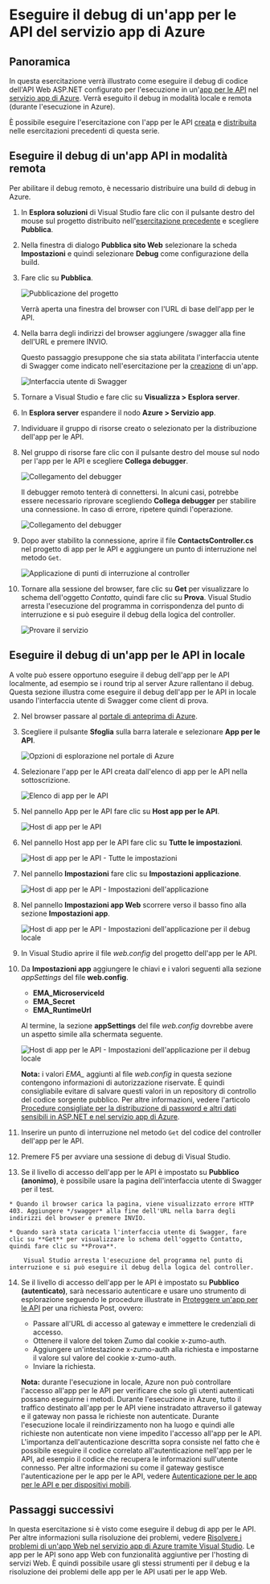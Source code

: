 <properties 
	pageTitle="Eseguire il debug di un'app per le API del servizio app di Azure" 
	description="Informazioni su come eseguire il debug di un'app per le API durante l'esecuzione nel servizio app di Azure usando Visual Studio." 
	services="app-service\api" 
	documentationCenter=".net" 
	authors="bradygaster" 
	manager="wpickett" 
	editor="jimbe"/>

<tags 
	ms.service="app-service-api" 
	ms.workload="web" 
	ms.tgt_pltfrm="dotnet" 
	ms.devlang="na" 
	ms.topic="article" 
	ms.date="08/14/2015" 
	ms.author="tdykstra"/>

# Eseguire il debug di un'app per le API del servizio app di Azure

## Panoramica

In questa esercitazione verrà illustrato come eseguire il debug di codice dell'API Web ASP.NET configurato per l'esecuzione in un'[app per le API](app-service-api-apps-why-best-platform.md) nel [servizio app di Azure](../app-service/app-service-value-prop-what-is.md). Verrà eseguito il debug in modalità locale e remota (durante l'esecuzione in Azure).

È possibile eseguire l'esercitazione con l'app per le API [creata](app-service-dotnet-create-api-app.md) e [distribuita](app-service-dotnet-deploy-api-app.md) nelle esercitazioni precedenti di questa serie.

## Eseguire il debug di un'app API in modalità remota 

Per abilitare il debug remoto, è necessario distribuire una build di debug in Azure.

1. In **Esplora soluzioni** di Visual Studio fare clic con il pulsante destro del mouse sul progetto distribuito nell'[esercitazione precedente](app-service-dotnet-deploy-api-app.md) e scegliere **Pubblica**.

2. Nella finestra di dialogo **Pubblica sito Web** selezionare la scheda **Impostazioni** e quindi selezionare **Debug** come configurazione della build.

4. Fare clic su **Pubblica**.

	![Pubblicazione del progetto](./media/app-service-api-dotnet-debug/rd-debug-publish.png)

	Verrà aperta una finestra del browser con l'URL di base dell'app per le API.

4. Nella barra degli indirizzi del browser aggiungere /swagger alla fine dell'URL e premere INVIO.

	Questo passaggio presuppone che sia stata abilitata l'interfaccia utente di Swagger come indicato nell'esercitazione per la [creazione](app-service-dotnet-create-api-app.md) di un'app.

	![Interfaccia utente di Swagger](./media/app-service-api-dotnet-debug/rd-swagger-ui.png)

5. Tornare a Visual Studio e fare clic su **Visualizza > Esplora server**.

6. In **Esplora server** espandere il nodo **Azure > Servizio app**.

7. Individuare il gruppo di risorse creato o selezionato per la distribuzione dell'app per le API.

8. Nel gruppo di risorse fare clic con il pulsante destro del mouse sul nodo per l'app per le API e scegliere **Collega debugger**.

	![Collegamento del debugger](./media/app-service-api-dotnet-debug/rd-attach-debugger.png)

	Il debugger remoto tenterà di connettersi. In alcuni casi, potrebbe essere necessario riprovare scegliendo **Collega debugger** per stabilire una connessione. In caso di errore, ripetere quindi l'operazione.

	![Collegamento del debugger](./media/app-service-api-dotnet-debug/rd-attaching.png)

9. Dopo aver stabilito la connessione, aprire il file **ContactsController.cs** nel progetto di app per le API e aggiungere un punto di interruzione nel metodo `Get`.

	![Applicazione di punti di interruzione al controller](./media/app-service-api-dotnet-debug/rd-breakpoints.png)

10. Tornare alla sessione del browser, fare clic su **Get** per visualizzare lo schema dell'oggetto *Contatto*, quindi fare clic su **Prova**. Visual Studio arresta l'esecuzione del programma in corrispondenza del punto di interruzione e si può eseguire il debug della logica del controller.

	![Provare il servizio](./media/app-service-api-dotnet-debug/rd-try-it-out.png)

## Eseguire il debug di un'app per le API in locale 

A volte può essere opportuno eseguire il debug dell'app per le API localmente, ad esempio se i round trip al server Azure rallentano il debug. Questa sezione illustra come eseguire il debug dell'app per le API in locale usando l'interfaccia utente di Swagger come client di prova.

2. Nel browser passare al [portale di anteprima di Azure](https://portal.azure.com). 

3. Scegliere il pulsante **Sfoglia** sulla barra laterale e selezionare **App per le API**.

	![Opzioni di esplorazione nel portale di Azure](./media/app-service-api-dotnet-debug/ld-browse.png)

4. Selezionare l'app per le API creata dall'elenco di app per le API nella sottoscrizione.

	![Elenco di app per le API](./media/app-service-api-dotnet-debug/ld-api-app-list.png)

5. Nel pannello App per le API fare clic su **Host app per le API**.

	![Host di app per le API](./media/app-service-api-dotnet-debug/ld-api-app-blade-api-app-host.png)

6. Nel pannello Host app per le API fare clic su **Tutte le impostazioni**.

	![Host di app per le API - Tutte le impostazioni](./media/app-service-api-dotnet-debug/ld-api-app-host-all-settings.png)

7. Nel pannello **Impostazioni** fare clic su **Impostazioni applicazione**.

	![Host di app per le API - Impostazioni dell'applicazione](./media/app-service-api-dotnet-debug/ld-application-settings.png)

8. Nel pannello **Impostazioni app Web** scorrere verso il basso fino alla sezione **Impostazioni app**.

	![Host di app per le API - Impostazioni dell'applicazione per il debug locale](./media/app-service-api-dotnet-debug/ld-app-settings-for-local-debugging.png)

1. In Visual Studio aprire il file *web.config* del progetto dell'app per le API.

9. Da **Impostazioni app** aggiungere le chiavi e i valori seguenti alla sezione *appSettings* del file **web.config**.
	- **EMA\_MicroserviceId**
	- **EMA\_Secret**
	- **EMA\_RuntimeUrl**

	Al termine, la sezione **appSettings** del file *web.config* dovrebbe avere un aspetto simile alla schermata seguente.

	![Host di app per le API - Impostazioni dell'applicazione per il debug locale](./media/app-service-api-dotnet-debug/ld-debug-settings.png)

	**Nota:** i valori *EMA\_* aggiunti al file *web.config* in questa sezione contengono informazioni di autorizzazione riservate. È quindi consigliabile evitare di salvare questi valori in un repository di controllo del codice sorgente pubblico. Per altre informazioni, vedere l'articolo [Procedure consigliate per la distribuzione di password e altri dati sensibili in ASP.NET e nel servizio app di Azure](http://www.asp.net/identity/overview/features-api/best-practices-for-deploying-passwords-and-other-sensitive-data-to-aspnet-and-azure).

10. Inserire un punto di interruzione nel metodo `Get` del codice del controller dell'app per le API.

11. Premere F5 per avviare una sessione di debug di Visual Studio.
 
13.  Se il livello di accesso dell'app per le API è impostato su **Pubblico (anonimo)**, è possibile usare la pagina dell'interfaccia utente di Swagger per il test.

	* Quando il browser carica la pagina, viene visualizzato errore HTTP 403. Aggiungere */swagger* alla fine dell'URL nella barra degli indirizzi del browser e premere INVIO.

	* Quando sarà stata caricata l'interfaccia utente di Swagger, fare clic su **Get** per visualizzare lo schema dell'oggetto Contatto, quindi fare clic su **Prova**.

		Visual Studio arresta l'esecuzione del programma nel punto di interruzione e si può eseguire il debug della logica del controller.

14.	Se il livello di accesso dell'app per le API è impostato su **Pubblico (autenticato)**, sarà necessario autenticare e usare uno strumento di esplorazione seguendo le procedure illustrate in [Proteggere un'app per le API](app-service-api-dotnet-add-authentication.md#use-postman-to-send-a-post-request) per una richiesta Post, ovvero:

	* Passare all'URL di accesso al gateway e immettere le credenziali di accesso.
	* Ottenere il valore del token Zumo dal cookie x-zumo-auth.
	* Aggiungere un'intestazione x-zumo-auth alla richiesta e impostarne il valore sul valore del cookie x-zumo-auth.
	* Inviare la richiesta.

	**Nota:** durante l'esecuzione in locale, Azure non può controllare l'accesso all'app per le API per verificare che solo gli utenti autenticati possano eseguirne i metodi. Durante l'esecuzione in Azure, tutto il traffico destinato all'app per le API viene instradato attraverso il gateway e il gateway non passa le richieste non autenticate. Durante l'esecuzione locale il reindirizzamento non ha luogo e quindi alle richieste non autenticate non viene impedito l'accesso all'app per le API. L'importanza dell'autenticazione descritta sopra consiste nel fatto che è possibile eseguire il codice correlato all'autenticazione nell'app per le API, ad esempio il codice che recupera le informazioni sull'utente connesso. Per altre informazioni su come il gateway gestisce l'autenticazione per le app per le API, vedere [Autenticazione per le app per le API e per dispositivi mobili](../app-service/app-service-authentication-overview.md#azure-app-service-gateway).

## Passaggi successivi

In questa esercitazione si è visto come eseguire il debug di app per le API. Per altre informazioni sulla risoluzione dei problemi, vedere [Risolvere i problemi di un'app Web nel servizio app di Azure tramite Visual Studio](../app-service-web/web-sites-dotnet-troubleshoot-visual-studio.md). Le app per le API sono app Web con funzionalità aggiuntive per l'hosting di servizi Web. È quindi possibile usare gli stessi strumenti per il debug e la risoluzione dei problemi delle app per le API usati per le app Web.

 

<!---HONumber=August15_HO8-->